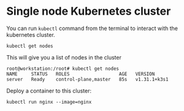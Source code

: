 # Single node Kubernetes cluster

You can run `kubectl` command from the terminal to interact with the kubernetes cluster.

```run
kubectl get nodes
```

This will give you a list of nodes in the cluster

```
root@workstation:/root# kubectl get nodes
NAME     STATUS   ROLES                  AGE   VERSION
server   Ready    control-plane,master   85s   v1.31.1+k3s1
```

<instruqt-task id="deploy_pod">
Deploy a container to this cluster:

```
kubectl run nginx --image=nginx
```

</instruqt-task>
